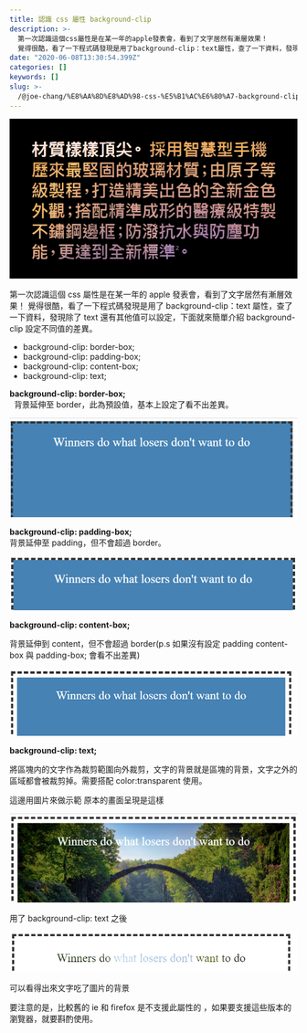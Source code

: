```yaml
---
title: 認識 css 屬性 background-clip
description: >-
  第一次認識這個css屬性是在某一年的apple發表會，看到了文字居然有漸層效果！
  覺得很酷，看了一下程式碼發現是用了background-clip：text屬性，查了一下資料，發現除了text還有其他值可以設定，下面就來簡單介紹background-clip設定不同值的差異。
date: "2020-06-08T13:30:54.399Z"
categories: []
keywords: []
slug: >-
  /@joe-chang/%E8%AA%8D%E8%AD%98-css-%E5%B1%AC%E6%80%A7-background-clip-94592b72a0d0
---
```


![](./img/1__bQNaffh5wNRVH1sBRfKA8A.png)

第一次認識這個 css 屬性是在某一年的 apple 發表會，看到了文字居然有漸層效果！ 覺得很酷，看了一下程式碼發現是用了 background-clip：text 屬性，查了一下資料，發現除了 text 還有其他值可以設定，下面就來簡單介紹 background-clip 設定不同值的差異。

- background-clip: border-box;
- background-clip: padding-box;
- background-clip: content-box;
- background-clip: text;

**background-clip: border-box;**  
  背景延伸至 border，此為預設值，基本上設定了看不出差異。

![](./img/1__zep83OcwLHfDqJ0LTMWGvg.png)

**background-clip: padding-box;**  
背景延伸至 padding，但不會超過 border。

![](./img/1__uhYVqew72A__7tXKqE__swsg.png)

**background-clip: content-box;**

背景延伸到 content，但不會超過 border(p.s 如果沒有設定 padding content-box 與 padding-box; 會看不出差異)

![](./img/1__t__b55RfCoJWUhXSoHc6QIw.png)

**background-clip: text;**

將區塊内的文字作為裁剪範圍向外裁剪，文字的背景就是區塊的背景，文字之外的區域都會被裁剪掉。需要搭配 color:transparent 使用。

這邊用圖片來做示範 原本的畫面呈現是這樣

![](./img/1__QsNAuOCo54dRYR__jqmpT3w.png)

用了 background-clip: text 之後

![](./img/1__JxZFyRMeHgMqLUK1IDwDAw.png)

可以看得出來文字吃了圖片的背景

要注意的是，比較舊的 ie 和 firefox 是不支援此屬性的 ，如果要支援這些版本的瀏覽器，就要斟酌使用。
